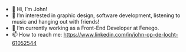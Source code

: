 - 👋 Hi, I’m John!
- 👀 I’m interested in graphic design, software development, listening to music and hanging out with friends!
- 🌱 I’m currently working as a Front-End Developer at Fenego.
- 📫 How to reach me: https://www.linkedin.com/in/john-op-de-locht-61052544
